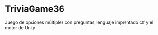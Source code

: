 # TriviaGame36
Juego de opciones múltiples con preguntas, lenguaje imprentado c# y el motor de Unity
